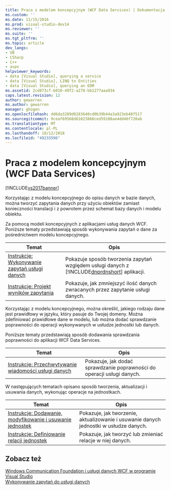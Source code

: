 ```yaml
---
title: Praca z modelem koncepcyjnym (WCF Data Services) | Dokumentacja firmy Microsoft
ms.custom: ''
ms.date: 11/15/2016
ms.prod: visual-studio-dev14
ms.reviewer: ''
ms.suite: ''
ms.tgt_pltfrm: ''
ms.topic: article
dev_langs:
- VB
- CSharp
- C++
- aspx
helpviewer_keywords:
- data [Visual Studio], querying a service
- data [Visual Studio], LINQ to Entities
- data [Visual Studio], querying an EDM
ms.assetid: 2cd873cf-b010-49f2-a278-bb1277aaa934
caps.latest.revision: 12
author: gewarren
ms.author: gewarren
manager: ghogen
ms.openlocfilehash: dd6da3289d0283640cd0b39b44a3a923eb48f517
ms.sourcegitcommit: 9ceaf69568d61023868ced59108ae4dd46f720ab
ms.translationtype: MT
ms.contentlocale: pl-PL
ms.lasthandoff: 10/12/2018
ms.locfileid: "49233596"
---
```

# <a name="working-with-a-conceptual-model-wcf-data-services"></a>Praca z modelem koncepcyjnym (WCF Data Services)
[!INCLUDE[vs2017banner](../includes/vs2017banner.md)]

  
Korzystając z modelu koncepcyjnego do opisu danych w bazie danych, można tworzyć zapytania danych przy użyciu obiektów zamiast konieczności translacji i z powrotem przez schemat bazy danych i modelu obiektu.  
  
 Za pomocą modeli koncepcyjnych z aplikacjami usług danych WCF. Poniższe tematy przedstawiają sposób wykonywania zapytań o dane za pośrednictwem modelu koncepcyjnego.  
  
|Temat|Opis|  
|-----------|-----------------|  
|[Instrukcje: Wykonywanie zapytań usługi danych](http://msdn.microsoft.com/library/62997821-e0c6-4c4d-9fb7-1273fb5e5d18)|Pokazuje sposób tworzenia zapytań względem usługi danych z [!INCLUDE[dnprdnshort](../includes/dnprdnshort-md.md)] aplikacji.|  
|[Instrukcje: Projekt wyników zapytania](http://msdn.microsoft.com/library/474ac625-8770-43ba-8320-d3315ea9530f)|Pokazuje, jak zmniejszyć ilość danych zwracanych przez zapytanie usługi danych.|  
  
 Korzystając z modelu koncepcyjnego, można określić, jakiego rodzaju dane jest prawidłowy w języku, który pasuje do Twojej domeny. Można zdefiniować prawidłowe dane w modelu, lub można dodać sprawdzanie poprawności do operacji wykonywanych w usłudze jednostki lub danych.  
  
 Poniższe tematy przedstawiają sposób dodawania sprawdzania poprawności do aplikacji WCF Data Services.  
  
|Temat|Opis|  
|-----------|-----------------|  
|[Instrukcje: Przechwytywanie wiadomości usługi danych](http://msdn.microsoft.com/library/24b9df1b-b54b-4795-a033-edf333675de6)|Pokazuje, jak dodać sprawdzanie poprawności do operacji usługi danych.|  
  
 W następujących tematach opisano sposób tworzenia, aktualizacji i usuwania danych, wykonując operacje na jednostkach.  
  
|Temat|Opis|  
|-----------|-----------------|  
|[Instrukcje: Dodawanie, modyfikowanie i usuwanie jednostek](http://msdn.microsoft.com/library/a00f8933-b232-4445-95ba-adc634f055d8)|Pokazuje, jak tworzenie, aktualizowanie i usuwanie danych jednostki w usłudze danych.|  
|[Instrukcje: Definiowanie relacji jednostek](http://msdn.microsoft.com/library/cc255524-1534-4fae-b83c-250933d5a72b)|Pokazuje, jak tworzyć lub zmieniać relacje w niej danych.|  
  
## <a name="see-also"></a>Zobacz też  
 [Windows Communication Foundation i usługi danych WCF w programie Visual Studio](../data-tools/windows-communication-foundation-services-and-wcf-data-services-in-visual-studio.md)   
 [Wykonywanie zapytań do usługi danych](http://msdn.microsoft.com/library/823e9444-27aa-4f1f-be8e-0486d67f54c0)

